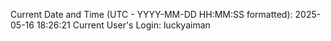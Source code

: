 Current Date and Time (UTC - YYYY-MM-DD HH:MM:SS formatted): 2025-05-16 18:26:21
Current User's Login: luckyaiman
